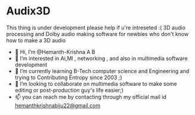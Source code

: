 # Audix3D
This thing is under development please help if u're intreseted :(
3D audio processing and Dolby audio making software for newbies who don't know how to make a 3D audio 


- 👋 Hi, I’m @Hemanth-Krishna A B
- 👀 I’m interested in Ai,Ml , networking , and also in multimedia software development
- 🌱 I’m currently learning B-Tech computer science and Engineering and trying to Contributing Entropy since 2003 ;)
- 💞️ I’m looking to collaborate on multimedia software to make some editing or post-production guy's life easier;)
- 📫 you can reach me by contacting through my official mail id hemanthkrishnabiju22@gmail.com

<!---
Hemanth-Krishna-A-B/Hemanth-Krishna-A-B is a ✨ special ✨ repository because its `README.md` (this file) appears on your GitHub profile.
You can click the Preview link to take a look at your changes.
--->
